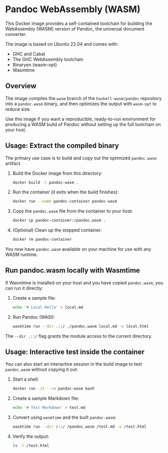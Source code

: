# Pandoc WebAssembly (WASM)

This Docker image provides a self-contained toolchain for building the WebAssembly (WASM) version of Pandoc, the universal document converter.

The image is based on Ubuntu 22.04 and comes with:
- GHC and Cabal
- The GHC WebAssembly toolchain
- Binaryen (wasm-opt)
- Wasmtime

## Overview

The image compiles the `wasm` branch of the `haskell-wasm/pandoc` repository into a `pandoc.wasm` binary, and then optimizes the output with `wasm-opt` to reduce size.

Use this image if you want a reproducible, ready-to-run environment for producing a WASM build of Pandoc without setting up the full toolchain on your host.

## Usage: Extract the compiled binary

The primary use case is to build and copy out the optimized `pandoc.wasm` artifact.

1. Build the Docker image from this directory:
   ```bash
   docker build -t pandoc-wasm .
   ```

2. Run the container (it exits when the build finishes):
   ```bash
   docker run --name pandoc-container pandoc-wasm
   ```

3. Copy the `pandoc.wasm` file from the container to your host:
   ```bash
   docker cp pandoc-container:/pandoc.wasm .
   ```

4. (Optional) Clean up the stopped container:
    ```bash
    docker rm pandoc-container
    ```

You now have `pandoc.wasm` available on your machine for use with any WASM runtime.

## Run pandoc.wasm locally with Wasmtime

If Wasmtime is installed on your host and you have copied `pandoc.wasm`, you can run it directly:

1. Create a sample file:
   ```bash
   echo '# Local Hello' > local.md
   ```

2. Run Pandoc (WASI):
   ```bash
   wasmtime run --dir .::/ ./pandoc.wasm local.md -o local.html
   ```

The `--dir .::/` flag grants the module access to the current directory.

## Usage: Interactive test inside the container

You can also start an interactive session in the build image to test `pandoc.wasm` without copying it out:

1. Start a shell:
   ```bash
   docker run -it --rm pandoc-wasm bash
   ```

2. Create a sample Markdown file:
   ```bash
   echo '# Test Markdown' > test.md
   ```

3. Convert using `wasmtime` and the built `pandoc.wasm`:
   ```bash
   wasmtime run --dir /::/ /pandoc.wasm /test.md -o /test.html
   ```

4. Verify the output:
   ```bash
   ls -l /test.html
   ```